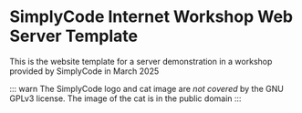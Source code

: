 # SimplyCode Internet Workshop Web Server Template
This is the website template for a server demonstration in a workshop provided by SimplyCode in March 2025

::: warn
The SimplyCode logo and cat image are *not covered* by the GNU GPLv3 license. The image of the cat is in the public domain
:::
